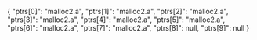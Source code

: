 

{
    "ptrs[0]": "malloc2.a",
    "ptrs[1]": "malloc2.a",
    "ptrs[2]": "malloc2.a",
    "ptrs[3]": "malloc2.a",
    "ptrs[4]": "malloc2.a",
    "ptrs[5]": "malloc2.a",
    "ptrs[6]": "malloc2.a",
    "ptrs[7]": "malloc2.a",
    "ptrs[8]": null,
    "ptrs[9]": null
}
